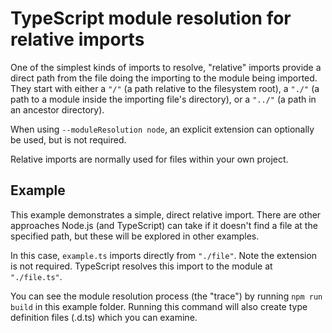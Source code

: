 # TypeScript module resolution for relative imports

One of the simplest kinds of imports to resolve, "relative" imports provide a direct path from
the file doing the importing to the module being imported.  They start with either a `"/"` 
(a path relative to the filesystem root), a `"./"` (a path to a module inside the importing 
file's directory), or a `"../"` (a path in an ancestor directory).

When using `--moduleResolution node`, an explicit extension can optionally be used, 
but is not required.  

Relative imports are normally used for files within your own project.

## Example

This example demonstrates a simple, direct relative import.  There are other approaches Node.js (and TypeScript) can take if it doesn't find a file at the specified path, but these will be explored in other examples.

In this case, `example.ts` imports directly from `"./file"`.  Note the extension is not required.  TypeScript resolves this import to the module at `"./file.ts"`.

You can see the module resolution process (the "trace") by running `npm run build` in this example folder.  Running this command will also create type definition files (.d.ts) which you can examine.
